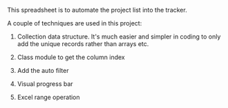 This spreadsheet is to automate the project list into the tracker.

A couple of techniques are used in this project:

1. Collection data structure.
   It's much easier and simpler in coding to only add the unique records rather than arrays etc.

2. Class module to get the column index
3. Add the auto filter
4. Visual progress bar
5. Excel range operation
